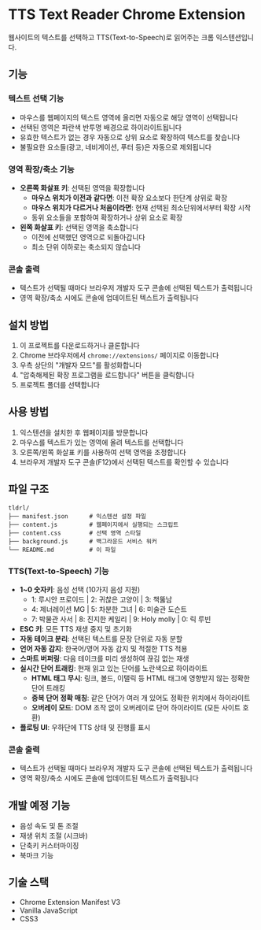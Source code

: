 # TTS Text Reader Chrome Extension

웹사이트의 텍스트를 선택하고 TTS(Text-to-Speech)로 읽어주는 크롬 익스텐션입니다.

## 기능

### 텍스트 선택 기능
- 마우스를 웹페이지의 텍스트 영역에 올리면 자동으로 해당 영역이 선택됩니다
- 선택된 영역은 파란색 반투명 배경으로 하이라이트됩니다
- 유효한 텍스트가 없는 경우 자동으로 상위 요소로 확장하여 텍스트를 찾습니다
- 불필요한 요소들(광고, 네비게이션, 푸터 등)은 자동으로 제외됩니다

### 영역 확장/축소 기능
- **오른쪽 화살표 키**: 선택된 영역을 확장합니다
  - **마우스 위치가 이전과 같다면**: 이전 확장 요소보다 한단계 상위로 확장
  - **마우스 위치가 다르거나 처음이라면**: 현재 선택된 최소단위에서부터 확장 시작
  - 동위 요소들을 포함하여 확장하거나 상위 요소로 확장
- **왼쪽 화살표 키**: 선택된 영역을 축소합니다
  - 이전에 선택했던 영역으로 되돌아갑니다
  - 최소 단위 이하로는 축소되지 않습니다

### 콘솔 출력
- 텍스트가 선택될 때마다 브라우저 개발자 도구 콘솔에 선택된 텍스트가 출력됩니다
- 영역 확장/축소 시에도 콘솔에 업데이트된 텍스트가 출력됩니다

## 설치 방법

1. 이 프로젝트를 다운로드하거나 클론합니다
2. Chrome 브라우저에서 `chrome://extensions/` 페이지로 이동합니다
3. 우측 상단의 "개발자 모드"를 활성화합니다
4. "압축해제된 확장 프로그램을 로드합니다" 버튼을 클릭합니다
5. 프로젝트 폴더를 선택합니다

## 사용 방법

1. 익스텐션을 설치한 후 웹페이지를 방문합니다
2. 마우스를 텍스트가 있는 영역에 올려 텍스트를 선택합니다
3. 오른쪽/왼쪽 화살표 키를 사용하여 선택 영역을 조정합니다
4. 브라우저 개발자 도구 콘솔(F12)에서 선택된 텍스트를 확인할 수 있습니다

## 파일 구조

```
tldrl/
├── manifest.json      # 익스텐션 설정 파일
├── content.js         # 웹페이지에서 실행되는 스크립트
├── content.css        # 선택 영역 스타일
├── background.js      # 백그라운드 서비스 워커
└── README.md          # 이 파일
```

### TTS(Text-to-Speech) 기능
- **1~0 숫자키**: 음성 선택 (10가지 음성 지원)
  - 1: 루시안 프로이드 | 2: 귀찮은 고양이 | 3: 책뚫남
  - 4: 제너레이션 MG | 5: 차분한 그녀 | 6: 미술관 도슨트
  - 7: 박물관 사서 | 8: 진지한 케일리 | 9: Holy molly | 0: 릭 루빈
- **ESC 키**: 모든 TTS 재생 중지 및 초기화
- **자동 테이크 분리**: 선택된 텍스트를 문장 단위로 자동 분할
- **언어 자동 감지**: 한국어/영어 자동 감지 및 적절한 TTS 적용
- **스마트 버퍼링**: 다음 테이크를 미리 생성하여 끊김 없는 재생
- **실시간 단어 트래킹**: 현재 읽고 있는 단어를 노란색으로 하이라이트
  - **HTML 태그 무시**: 링크, 볼드, 이탤릭 등 HTML 태그에 영향받지 않는 정확한 단어 트래킹
  - **중복 단어 정확 매칭**: 같은 단어가 여러 개 있어도 정확한 위치에서 하이라이트
  - **오버레이 모드**: DOM 조작 없이 오버레이로 단어 하이라이트 (모든 사이트 호환)
- **플로팅 UI**: 우하단에 TTS 상태 및 진행률 표시

### 콘솔 출력
- 텍스트가 선택될 때마다 브라우저 개발자 도구 콘솔에 선택된 텍스트가 출력됩니다
- 영역 확장/축소 시에도 콘솔에 업데이트된 텍스트가 출력됩니다

## 개발 예정 기능

- 음성 속도 및 톤 조절
- 재생 위치 조절 (시크바)
- 단축키 커스터마이징
- 북마크 기능

## 기술 스택

- Chrome Extension Manifest V3
- Vanilla JavaScript
- CSS3
